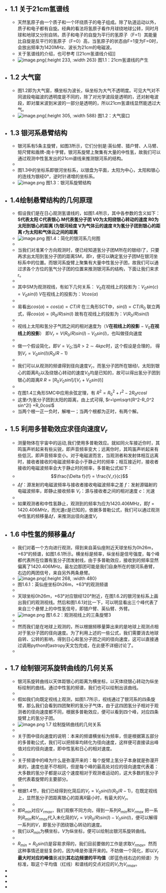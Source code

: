 - ## 1.1 关于21cm氢谱线
	- 天然氢原子由一个质子和一个环绕质子的电子组成。除了轨道运动以外，质子和电子都有自旋。经典的看法将氢原子看作月球绕地球公转，同时月球和地球又分别自转。质子和电子的自旋为平行的氢原子（F=1）其能量比自旋是反平行的氢原子（F=0）高，当氢原子的状态由F=1变为F=0时，会放出频率为1420MHz、波长为21cm的电磁波。
	- 关于氢谱线的介绍，也可参考 [[21cm氢谱线介绍]]
	- ![image.png](../assets/中性氢跃迁.png){:height 233, :width 263}
	  图1.1：21cm氢谱线的产生
- ## 1.2 大气窗
	- 图1.2即为大气窗，横坐标为波长，纵坐标为大气不透明度。可见大气对不同波段电磁波的透明度是不同的，除了对光学波段是透明的，还对射电波段，即对厘米波到米波的一部分是透明的，所以21cm氢谱线显然能透过大气。
	- ![image.png](../assets/大气窗.png){:height 305, :width 588} 
	  图1.2：大气窗口
- ## 1.3 银河系悬臂结构
	- 银河系有5条主旋臂，如图3所示，它们分别是∶英仙臂、猎户臂、人马臂、矩尺臂和盾牌-南十字臂。银河系旋臂上聚集有大量的中性氢，故我们可以通过观测中性氢发出的21cm谱线来推测银河系的结构。
	-
	- 图1.3中的坐标系即银河坐标系，以银盘为平面，太阳为中心，太阳和银心的连线为银经0°，逆时针递增的坐标系。
	- ![image.png](../assets/旋臂结构.png)
	  图1.3：银河系旋臂结构
- ## 1.4绘制悬臂结构的几何原理
	- 假设我们是在日心观测氢谱线的，如图1.4所示，其中各参数的含义如下：
	  **S代表太阳
	  C代表银心
	  M代表氢分子团
	  V0为太阳绕银心转动的速度
	  R0为太阳到银心的距离
	  l为银河经度
	  V为气体云的速度
	  R为氢分子团到银心的距离
	  r为太阳和气体云之间的距离**
	- ![image.png](../assets/旋臂结构几何.png)
	  图1.4：简化的银河系几何图
	-
	- 当我们对准某个方向观测时，便已经知道氢分子团M所在的银经l了，只要再求出太阳到氢分子团的距离SM，即r，便可以确定氢分子团M在银河坐标系中的位置。而银河系旋臂上聚集有大量中性氢分子团，故我们可以通过求各个方位的氢气分子团的位置来推测银河系的结构，下面让我们来求r。
	-
	- 其中SM为观测视线，有如下几何关系：
	  $V_0$在视线上的投影为：$V_0 sin(c)=V_0sin(l)$
	  $V$在视线上的投影为：$Vcos(\alpha)$
	-
	- 易看出$cos(\alpha)=cos(a)=CT/R$
	  在三角形SCT中，$sin(l)=CT/R_0$
	  联立两式，得$cos(\alpha)=(R_0/R)sin(l)$
	  故有在视线上的投影为：$V(R_0/R)sin(l)$
	-
	- 视线上太阳和氢分子气团之间的相对速度为（$V$**在视线上的投影** $-$ $V_0$**在视线上的投影**）
	  即$V_r=V(R_0/R)sin(l)-V_0sin(l)$，也叫做径向速度
	-
	- 做一个假设简化，即$V=V_0$;当$R\gt 2\sim4 kpc$时，这个假设是合理的，
	  得到$V_r=V_0sin(l)(R_0/R-1)$
	-
	- 我们可以从观测的频谱得到径向速度$V_r$，而氢分子团所在银经$l$，太阳到银心的距离$R_0$以及绕银心转动的速度$V_0$均是已知的，故可以得出氢分子团到银心的距离$R$
	  $R=[R_{0} V_{0}sinl]/[V_r+V_0sin(l)]$
	-
	- 在图1.4三角形SMC中应用余弦定理，有
	  $R^2=R_0^2+r^2-2R_0rcosl$
	- 这里$r$为氢分子团到太阳的距离，由上式可得,
	  $r=\pm\sqrt{R^2-R_0^2 sin^2l} +R_0cosl$
	- 当两个根一正一负时，解唯一；当两个根都为正时，有两个解。
- ## 1.5 利用多普勒效应求径向速度$V_r$
	- 测量物体在宇宙中的运动,我们使用多普勒效应。就如同火车接近你时，其鸣笛声听起来有些尖锐，即声音频率变大；远离你时，其鸣笛声听起来有些低沉，即声音频率变小。对于电磁波而言，当观测者和发射体相互远离时，接收者接收的电磁波频率会小于静止时的频率；相互接近时，接收者接收的电磁波频率会大于静止时的频率，多普勒公式如下：
	- $$\frac{\Delta f}{f} = \frac{V_r}{c}$$
	- $\Delta f$：源发射的电磁波频率与接收者接收电磁波频率之差
	  $f$：发射源辐射的电磁波频率，即静止接收频率
	  $V_r$：源与接收者之间的相对速度
	  $c$：光速
	-
	- 如果观测者和中性氢静止，观测到的频率为应为1420.406MHz，即$f=1420.406MHz$，而光速$c$是已知的，依据多普勒公式，我们可以通过观测中性氢的频移量$\Delta f$，来推测出径向速度$V_r$
- ## 1.6 中性氢的频移量$\Delta f$
	- 我们对着一个方向进行观测，得到来自英仙座附近天球坐标为0h26m，+63°的频谱，如图1.6.1所示。横坐标是频率，纵坐标是信号强度，每个峰都代表所在位置有氢分子团发射线，由于多普勒效应，接收到的频率显然偏离了1420.406MHz。最左边那团可能是我们自身所在的银河系悬臂，右边的两团信号，来自另外两条悬臂。
	- ![image.png](../assets/英仙座频谱.png){:height 268, :width 480}
	- 图1.6.1：英仙座坐标0h26m，+63°的观测频谱
	-
	- 天球坐标0h26m，+63°对应银经120°附近，在图1.6.2的银河坐标系上画出我们的观测视线。然后和图1.6.1对比一下，可以明显看出三个峰代表了来自三个悬臂上的中性氢信号，即猎户臂、英仙臂、外臂。
	- ![image.png](../assets/视线上三条旋臂.png) 
	  图1.6.2：观测视线上的三条旋臂3
	-
	- 然而我们是在地球上观测的，所以根据频移量算出来的是地球上观测点相对于氢分子团的径向速度。为了利用上述的一些公式，我们需要消去地球自转、公转的影响，得到日心和氢分子团之间的径向速度，这可以直接通过调用python的astropy天文包完成，在此便不详细讨论了。
	-
- ## 1.7 绘制银河系旋转曲线的几何关系
	- 银河系旋转曲线以天体距银心的距离为横坐标，以天体绕银心转动为纵坐标绘制的曲线。通过中性氢的频谱，我们也可以绘制出该曲线。
	-
	- 假如我们向既定视线上观测，如图1.7所示，视线通过了银河系的四条旋臂，那么我们会看到四团聚积的氢分子气体，由于这四团氢分子相对于观测者的径向速度都不同，根据多普勒效应，便可以看到四个峰，对应四条旋臂上的氢分子团。
	- ![image.png](../assets/旋转曲线的几何关系.png)
	  1.7 绘制旋转曲线的几何关系
	-
	- 关于图中径向速度的说明：本来的频谱横坐标为频率，但是根据第五部分的多普勒公式，我们可以把频率均转化为径向速度，这样便可直接读出峰值对应的径向速度，即中性氢和日心的相对速度。
	-
	- 关于频谱中的峰为什么是弥漫开来的：每个旋臂上氢分子本身就是弥漫开来的，速度也是不尽相同，但是每个峰的最高处对应的径向速度代表着：大多数的氢分子都是以这个速度相对于观测者运动的，这大多数的氢分子便代表着旋臂的主要部分。
	-
	- 根据1.4节，我们已经得到化简后的$V_r=V_0sin(l)(R_0/R-1)$，在既定视线上，显然氢分子团距离银心的距离$R$最小时，有最大的$V_r$。
	-
	- 即$R_{min}$对应$V_{r max}$，我们观察不同方向，得到一系列$R_{min}$和$V_{r max}$
	  把一系列$R_{min}$和$V_{r max}$代入未化简的$V_r=V(R_0/R)sin(l)-V_0sin(l)$，便可以解得一系列的$V$，即氢分子团绕银心转动的速度。
	- 我们以$R_{min}$为横坐标，$V$为纵坐标，便可以绘制出银河系旋转曲线。
	-
	- $R_{min}=R_0sin(l)$是容易求得的，我们目前要做的工作是求取$V_{r max}$。然而这种事情还是挺复杂的，因为峰是弥漫开来的。不妨做一个简化，即以$V_r$**最大时对应的峰值**衰减到**其右边频谱的平均值**（即蓝色线右边的频谱）为标准，取这个平均值（红线）和谱线的交点对应的$V_r$为$V_{rmax}$。
-
-
-
-